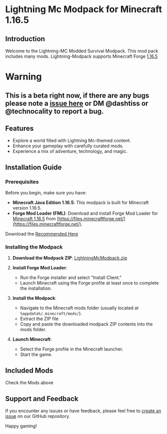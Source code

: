 # Lightning Mc Modpack for Minecraft 1.16.5

## Introduction

Welcome to the Lightning-MC Modded Survival Modpack. This mod pack includes many mods.
Lightning-Modpack supports Minecraft Forge [1.16.5](https://files.minecraftforge.net/net/minecraftforge/forge/index_1.16.5.html)
# Warning
## This is a beta right now, if there are any bugs please note a [issue here](https://github.com/Dashtiss/Lightning-MC-Modded-Mod-Files/issues) or DM @dashtiss or @technocality to report a bug.

## Features

- Explore a world filled with Lightning Mc-themed content.
- Enhance your gameplay with carefully curated mods.
- Experience a mix of adventure, technology, and magic.

## Installation Guide

### Prerequisites

Before you begin, make sure you have:

- **Minecraft Java Edition 1.16.5**: This modpack is built for Minecraft version 1.16.5.
- **Forge Mod Loader (FML)**: Download and install Forge Mod Loader for [Minecraft 1.16.5](https://files.minecraftforge.net/net/minecraftforge/forge/index_1.16.5.html) from [https://files.minecraftforge.net/](https://files.minecraftforge.net/).

Download the [Recommended Here](https://maven.minecraftforge.net/net/minecraftforge/forge/1.16.5-36.2.34/forge-1.16.5-36.2.34-installer.jar)

### Installing the Modpack

1. **Download the Modpack ZIP**: [LightningMcModpack.zip](https://github.com/Dashtiss/Lightning-MC-Modded-Mod-Files/releases/latest)

2. **Install Forge Mod Loader**:
   - Run the Forge installer and select "Install Client."
   - Launch Minecraft using the Forge profile at least once to complete the installation.

3. **Install the Modpack**:
   - Navigate to the Minecraft mods folder (usually located at `%appdata%/.minecraft/mods/`).
   - Extract the ZIP file
   - Copy and paste the downloaded modpack ZIP contents into the mods folder.

4. **Launch Minecraft**:
   - Select the Forge profile in the Minecraft launcher.
   - Start the game.

## Included Mods
Check the Mods above

## Support and Feedback

If you encounter any issues or have feedback, please feel free to [create an issue](#) on our GitHub repository.

Happy gaming!
